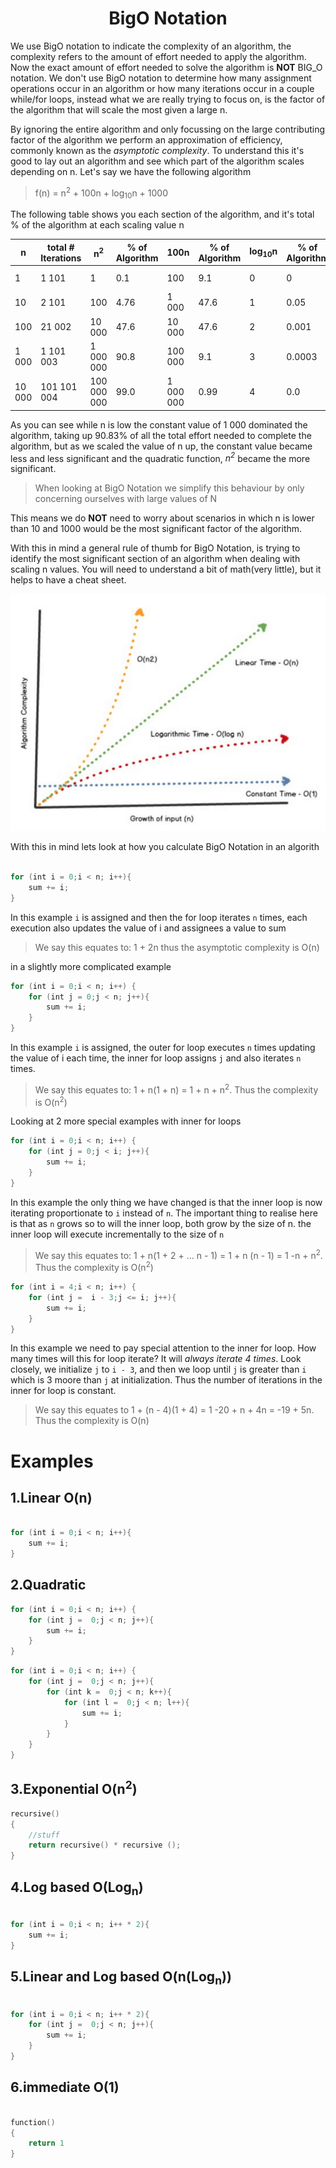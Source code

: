 <div align="center"><h1> BigO Notation </h1></div>

We use BigO notation to indicate the complexity of an algorithm, the complexity refers to the amount of effort needed to
apply the algorithm. Now the exact amount of effort needed to solve the algorithm is **NOT** BIG_O notation. We don't
use BigO notation to determine how many assignment operations occur in an algorithm or how many iterations occur in a
couple while/for loops, instead what we are really trying to focus on, is the factor of the algorithm that will scale
the most given a large n.

By ignoring the entire algorithm and only focussing on the large contributing factor of the algorithm we perform an
approximation of efficiency, commonly known as the *asymptotic complexity*. To understand this it's good to lay out an
algorithm and see which part of the algorithm scales depending on n. Let's say we have the following algorithm

> f(n) = n<sup>2</sup> + 100n + log<sub>10</sub>n + 1000

The following table shows you each section of the algorithm, and it's total % of the algorithm at each scaling value n

| n | total # Iterations | n<sup>2</sup> | % of Algorithm | 100n | % of Algorithm | log<sub>10</sub>n | % of Algorithm |  1000 | % of Algorithm |
| --- | --- | --- | --- | --- | --- | --- | --- | --- | --- |
| 1 | 1 101 | 1 | 0.1 | 100 | 9.1 | 0 | 0 | 1 000 | 90.83 |
| 10 | 2 101 | 100 | 4.76 | 1 000 | 47.6 | 1 | 0.05 | 1 000 | 47.6 |
| 100 | 21 002 | 10 000 | 47.6 | 10 000 | 47.6 | 2 | 0.001 | 1 000 | 4.76 |
| 1 000 | 1 101 003 | 1 000 000 | 90.8 | 100 000 | 9.1 | 3 | 0.0003 | 1 000 | 0.09 |
| 10 000 | 101 101 004 | 100 000 000 | 99.0 | 1 000 000 | 0.99 | 4 | 0.0 | 1 000 | 0.001 |

As you can see while n is low the constant value of 1 000 dominated the algorithm, taking up 90.83% of all the total
effort needed to complete the algorithm, but as we scaled the value of n up, the constant value became less and less
significant and the quadratic function, *n<sup>2</sup>* became the more significant.

> When looking at BigO Notation we simplify this behaviour by only concerning ourselves with large values of N

This means we do **NOT** need to worry about scenarios in which n is lower than 10 and 1000 would be the most
significant factor of the algorithm.

With this in mind a general rule of thumb for BigO Notation, is trying to identify the most significant section of an
algorithm when dealing with scaling n values. You will need to understand a bit of math(very little), but it helps to
have a cheat sheet.

<img src="images/complexity.png" alt="complexity graph">

With this in mind lets look at how you calculate BigO Notation in an algorith

```kotlin

for (int i = 0;i < n; i++){
    sum += i;
}

```

In this example `i` is assigned and then the for loop iterates `n` times, each execution also updates the value of i and 
assignees a value to sum

> We say this equates to: 1 + 2n thus the asymptotic complexity is O(n)

in a slightly more complicated example

```kotlin
for (int i = 0;i < n; i++) {
    for (int j = 0;j < n; j++){
        sum += i;
    }
}
```

In this example `i` is assigned, the outer for loop executes `n` times updating the value of i each time, the 
inner for loop assigns `j` and also iterates `n` times. 

> We say this equates to: 1 + n(1 + n) = 1 + n + n<sup>2</sup>. Thus the complexity is O(n<sup>2</sup>)


Looking at 2 more special examples with inner for loops

```kotlin
for (int i = 0;i < n; i++) {
    for (int j = 0;j < i; j++){
        sum += i;
    }
}
```

In this example the only thing we have changed is that the inner loop is now iterating proportionate to `i` instead of `n`. 
The important thing to realise here is that as `n` grows so to will the inner  loop, both grow by the size of 
n. the inner loop will execute incrementally to the size of `n`

> We say this equates to: 1 + n(1 + 2 + ... n - 1) = 1 + n (n - 1)  = 1 -n + n<sup>2</sup>. Thus the complexity is O(n<sup>2</sup>) 

```kotlin
for (int i = 4;i < n; i++) {
    for (int j =  i - 3;j <= i; j++){
        sum += i;
    }
}
```

In  this example we need to pay special attention to the inner for loop. How many times will this for loop iterate? It 
will *always iterate 4 times*. Look closely, we initialize `j` to `i - 3`, and then we loop until `j` is greater than `i` 
which is 3 moore than `j` at initialization. Thus the number of iterations in the inner for loop is constant.

> We say this equates to 1 + (n - 4)(1 + 4) = 1 -20 + n + 4n = -19 + 5n. Thus the complexity is O(n) 

# Examples

## 1.Linear O(n)

```kotlin

for (int i = 0;i < n; i++){
    sum += i;
}
```

## 2.Quadratic 

```kotlin
for (int i = 0;i < n; i++) {
    for (int j =  0;j < n; j++){
        sum += i;
    }
}
```

```kotlin
for (int i = 0;i < n; i++) {
    for (int j =  0;j < n; j++){
        for (int k =  0;j < n; k++){
            for (int l =  0;j < n; l++){
                sum += i;
            }
        }
    }
}
```

## 3.Exponential O(n<sup>2</sup>)

```kotlin
recursive()
{
    //stuff 
    return recursive() * recursive ();
}
```

## 4.Log based O(Log<sub>n</sub>)

```kotlin

for (int i = 0;i < n; i++ * 2){
    sum += i;
}
```

## 5.Linear and Log based O(n(Log<sub>n</sub>))
```kotlin

for (int i = 0;i < n; i++ * 2){
    for (int j =  0;j < n; j++){
        sum += i;
    }
}
```

## 6.immediate  O(1)

```kotlin

function()
{
    return 1
}
```
